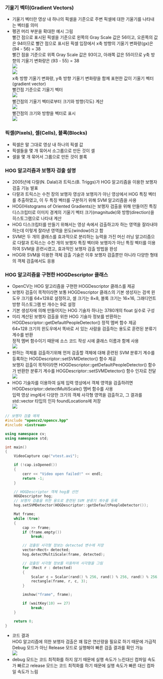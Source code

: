 ### 기울기 벡터(Gradient Vectors)
* 기울기 벡터란 영상 내 하나의 픽셀을 기준으로 주변 픽셀에 대한 기울기를 나타내는 벡터를 의미
* 펭귄 머리 부분을 확대한 예시 그림
<br/> 빨간 점으로 표시된 픽셀을 기준으로 왼쪽의 Gray Scale 값은 56이고, 오른쪽의 값은 94이므로 빨간 점으로 표시된 픽셀 입장에서 x축 방향의 기울기 변화량(gx)은 (94 - 56) = 38
<br/> 빨간 점을 기준으로 위쪽 Gray Scale 값은 93이고, 아래쪽 값은 55이므로 y축 방향의 기울기 변화량은 (93 - 55) = 38
<br/> <img src="./img/OCV013.PNG"/>
<br/> <img src="./img/OCV014.PNG"/>
<br/> x축 방향 기울기 변화량, y축 방향 기울기 변화량을 함께 표현한 값이 기울기 벡터(gradient vector)
<br/> 빨간점 기준으로 기울기 벡터
<br/> <img src="./img/OCV015.PNG"/>
<br/> 빨간점의 기울기 벡터로부터 크기와 방향(각도) 계산
<br/> <img src="./img/OCV016.PNG"/>
<br/> 빨간점의 크기와 방향을 벡터로 표시
<br/> <img src="./img/OCV017.PNG"/>

### 픽셀(Pixels), 셀(Cells), 블록(Blocks)
* 픽셀은 말 그대로 영상 내 하나의 픽셀 값
* 픽셀들을 몇 개 묶어서 소그룹으로 만든 것이 셀
* 셀을 몇 개 묶어서 그룹으로 만든 것이 블록

### HOG 알고리즘과 보행자 검출 설명 
* 2005년에 다랄(N. Dalal)과 트릭스(B. Triggs)가 HOG 알고리즘을 이용한 보행자 검출 기능 발표
* 다랄과 트릭스는 수천 장의 보행자 영상과 보행자가 아닌 영상에서 HOG 특징 벡터를 추출하였고, 이 두 특징 벡터를 구분하기 위해 SVM 알고리즘을 사용
* HOG(Histograms of Oriented Gradients)는 보행자 검출을 위해 만들어진 특징 디스크립터로 이미지 경계의 기울기 벡터 크기(magnitude)와 방향(direction)을 히스토그램으로 나타내 계산
* HOG 디스크립터를 만들기 위해서는 영상 속에서 검출하고자 하는 영역을 잘라내야하는데 이렇게 잘라낸 영역을 윈도(window)라고 함
* SVM은 두 개의 클래스를 효과적으로 분리하는 능력을 가진 머신 러닝 알고리즘으로 다랄과 트릭스는 수천 개의 보행자 특징 벡터와 보행자가 아닌 특징 벡터를 이용하여 SVM을 훈련시켰고, 효과적인 보행자 검출 방법을 완성
* HOG와 SVM을 이용한 객체 검출 기술은 이후 보행자 검출뿐만 아니라 다양한 형태의 객체 검출에서도 응용

### HOG 알고리즘을 구현한 HOGDescriptor 클래스
* OpenCV는 HOG 알고리즘을 구현한 HOGDescriptor 클래스를 제공
* 보행자 검출이 목적이라면 보통 HOGDescriptor 클래스의 기본 생성자는 검색 윈도우 크기를 64×128로 설정하고, 셀 크기는 8×8, 블록 크기는 16×16, 그래디언트 방향 히스토그램 빈 개수는 9로 설정
* 기본 생성자에 의해 만들어지는 HOG 기술자 하나는 3780개의 float 실수로 구성
* 미리 계산된 보행자 검출을 위한 HOG 기술자 정보를 반환하는 HOGDescriptor::getDefaultPeopleDetector() 정적 멤버 함수 제공
<br/> 64×128 크기의 윈도우에서 똑바로 서 있는 사람을 검출하는 용도로 훈련된 분류기 계수를 반환
<br/> 정적 멤버 함수이기 때문에 소스 코드 작성 시에 클래스 이름과 함께 사용
<br/> <img src="./img/OCV018.PNG"/>
* 원하는 객체를 검출하기위해 먼저 검출할 객체에 대해 훈련된 SVM 분류기 계수를 등록하는 HOGDescriptor::setSVMDetector() 함수 제공
<br/> 보행자 검출이 목적이라면 HOGDescriptor::getDefaultPeopleDetector() 함수가 반환한 분류기 계수를 HOGDescriptor::setSVMDetector() 함수 인자로 전달
<br/> <img src="./img/OCV019.PNG"/>
* HOG 기술자를 이용하여 실제 입력 영상에서 객체 영역을 검출하려면 HOGDescriptor::detectMultiScale() 멤버 함수를 사용
<br/> 입력 영상 img에서 다양한 크기의 객체 사각형 영역을 검출하고, 그 결과를 std::vector<Rect> 타입의 인자 foundLocations에 저장
<br/> <img src="./img/OCV020.PNG"/>
```cpp
// 보행자 검출 예제
#include "opencv2/opencv.hpp"
#include <iostream>

using namespace cv;
using namespace std;

int main()
{
	VideoCapture cap("vtest.avi");

	if (!cap.isOpened())
	{
		cerr << "Video open failed!" << endl;
		return -1;
	}

	// HOGDescriptor 객체 hog를 선언
	HOGDescriptor hog;
	// 보행자 검출을 위한 용도로 훈련된 SVM 분류기 계수를 등록
	hog.setSVMDetector(HOGDescriptor::getDefaultPeopleDetector());

	Mat frame;
	while (true)
	{
		cap >> frame;
		if (frame.empty())
			break;

		// 검출된 사각형 정보는 detected 변수에 저장
		vector<Rect> detected;
		hog.detectMultiScale(frame, detected);

		// 검출된 사각형 정보를 이용하여 사각형을 그림
		for (Rect r : detected)
		{
			Scalar c = Scalar(rand() % 256, rand() % 256, rand() % 256);
			rectangle(frame, r, c, 3);
		}

		imshow("frame", frame);

		if (waitKey(10) == 27)
			break;
	}

	return 0;
}
```
* 코드 결과 
<br/> HOG 알고리즘에 의한 보행자 검출은 꽤 많은 연산량을 필요로 하기 때문에 가급적 Debug 모드가 아닌 Release 모드로 실행해야 빠른 검출 결과를 확인 가능
<br/> <img src="./img/OCV021.gif"/>
* debug 모드는 코드 최적화를 하지 않기 때문에 실행 속도가 느린대신 컴파일 속도가 빠르고 release 모드는 코드 최적화를 하기 때문에 실행 속도가 빠른 대신 컴파일 속도가 느림 
